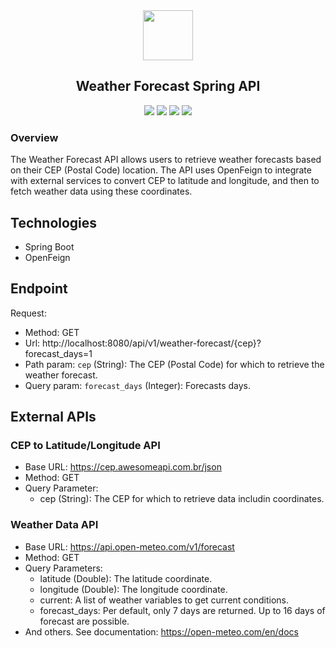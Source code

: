 <div align="center">
    <img src="https://cdn.iconscout.com/icon/free/png-256/free-weather-296-1100758.png" width=80/>
    <h2>Weather Forecast Spring API</h2>
</div>

<p align="center">
     <a alt="Java">
        <img src="https://img.shields.io/badge/Java-v17-blue.svg" />
    </a>
<a alt="Spring">
        <img src="https://img.shields.io/badge/Spring Boot-v3.3.1-green.svg" />
    </a>
    <a alt="OpenFeign">
        <img src="https://img.shields.io/badge/OpenFeign-v4.1.3-purple.svg" />
    </a>
    <a alt="Redis">
        <img src="https://img.shields.io/badge/Redis-v7.2.5-red.svg" />
    </a>
</p>

### Overview

The Weather Forecast API allows users to retrieve weather forecasts based on their CEP (Postal Code) location. The API uses OpenFeign to integrate with external services to convert CEP to latitude and longitude, and then to fetch weather data using these coordinates.

## Technologies

- Spring Boot
- OpenFeign

## Endpoint

Request:
* Method: GET
* Url: http://localhost:8080/api/v1/weather-forecast/{cep}?forecast_days=1
* Path param: `cep` (String): The CEP (Postal Code) for which to retrieve the weather forecast.
* Query param: `forecast_days` (Integer): Forecasts days.

## External APIs

### CEP to Latitude/Longitude API

- Base URL: https://cep.awesomeapi.com.br/json
- Method: GET
- Query Parameter:
  - cep (String): The CEP for which to retrieve data includin coordinates.

### Weather Data API

- Base URL: https://api.open-meteo.com/v1/forecast
- Method: GET
- Query Parameters:
  - latitude (Double): The latitude coordinate.
  - longitude (Double): The longitude coordinate.
  - current: A list of weather variables to get current conditions.
  - forecast_days: Per default, only 7 days are returned. Up to 16 days of forecast are possible.
- And others. See documentation: https://open-meteo.com/en/docs
